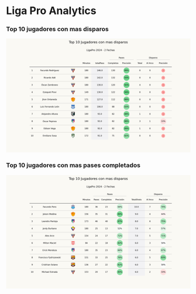 # Liga Pro Analytics

### Top 10 jugadores con mas disparos
![tabla1](./images/total_passes.png)

### Top 10 jugadores con mas pases completados

![tabla2](./images/total_shots.png)